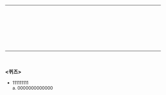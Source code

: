 
###




<br><br><br>

###



<img src = " " style="width:70%; margin-top: 20px;">

```kotlin

```

<br><br><br>

###




<br><br><br>

###




<img src = " " style="width:70%; margin-top: 20px;">

```kotlin

```
<br><br><br>

###




<img src = " " style="width:70%; margin-top: 20px;">

```kotlin

```
<br><br><br>

###

<img src = " " style="width:70%; margin-top: 20px;">

```kotlin

```
<img src = " " style="width:70%; margin-top: 20px;">

```kotlin

```



<br><br><br>

###




<br><br><br>

###




<br><br><br>

###




<br><br><br>

###




<br><br><br>

###




<br><br><br>

###


<img src = " " style="width:70%; margin-top: 20px;">

```kotlin

```
```kotlin

```
```kotlin

```
```kotlin

```


<br><br><br>

###




<br><br><br>

###





 
<br><br><br>
<hr>
<br>

###


```kotlin
 
```

<br><br><br>
<hr>
<br>


### <퀴즈>

* 111111111<br>
a. 0000000000000 <br>